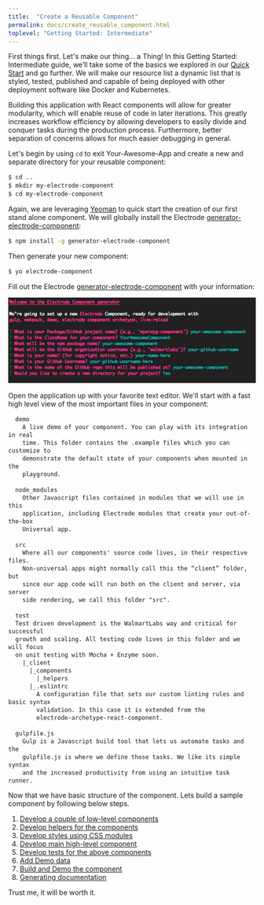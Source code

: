 ```yaml
---
title:  "Create a Reusable Component"
permalink: docs/create_reusable_component.html
toplevel: "Getting Started: Intermediate"
---
```


First things first. Let's make our thing... a Thing! In this Getting Started: Intermediate guide, we’ll take some of the basics we explored in our [Quick Start](get_started.html) and go further. We will make our resource list a dynamic list that is styled, tested, published and capable of being deployed with other deployment software like Docker and Kubernetes.

Building this application with React components will allow for greater modularity, which will enable reuse of code in later iterations. This greatly increases workflow efficiency by allowing developers to easily divide and conquer tasks during the production process. Furthermore, better separation of concerns allows for much easier debugging in general.

Let's begin by using `cd` to exit Your-Awesome-App and create a new and separate directory for your reusable component:

```bash
$ cd ..
$ mkdir my-electrode-component
$ cd my-electrode-component
```

Again, we are leveraging [Yeoman](http://yeoman.io/) to quick start the creation of our first stand alone component. We will globally install the Electrode [generator-electrode-component]:

```bash
$ npm install -g generator-electrode-component
```

Then generate your new component:

```bash
$ yo electrode-component
```

Fill out the Electrode [generator-electrode-component] with your information:

![component-form](/img/component-form.png)

Open the application up with your favorite text editor. We'll start with a fast high level view of the most important files in your component:

```
  demo
    A live demo of your component. You can play with its integration in real
    time. This folder contains the .example files which you can customize to
    demonstrate the default state of your components when mounted in the
    playground.

  node_modules
    Other Javascript files contained in modules that we will use in this
    application, including Electrode modules that create your out-of-the-box
    Universal app.

  src
    Where all our components' source code lives, in their respective files.
    Non-universal apps might normally call this the “client” folder, but
    since our app code will run both on the client and server, via server
    side rendering, we call this folder "src".

  test
  Test driven development is the WalmartLabs way and critical for successful
  growth and scaling. All testing code lives in this folder and we will focus
  on unit testing with Mocha + Enzyme soon.
    |_client
      |_components
        |_helpers
      |_.eslintrc
        A configuration file that sets our custom linting rules and basic syntax
        validation. In this case it is extended from the
        electrode-archetype-react-component.

  gulpfile.js
    Gulp is a Javascript build tool that lets us automate tasks and the
    gulpfile.js is where we define those tasks. We like its simple syntax
    and the increased productivity from using an intuitive task runner.

```

Now that we have basic structure of the component. Lets build a sample component by following below steps.

1. [Develop a couple of low-level components](low_level_components.html)
2. [Develop helpers for the components](component_helpers.html)
3. [Develop styles using CSS modules](develop_styles.html)
4. [Develop main high-level component](high_level_component.html)
5. [Develop tests for the above components](test_components.html)
6. [Add Demo data](add_data.html)
7. [Build and Demo the component](build_and_demo.html)
8. [Generating documentation](generate_docs.html)

Trust me, it will be worth it.

[generator-electrode-component]: https://github.com/electrode-io/generator-electrode-component
